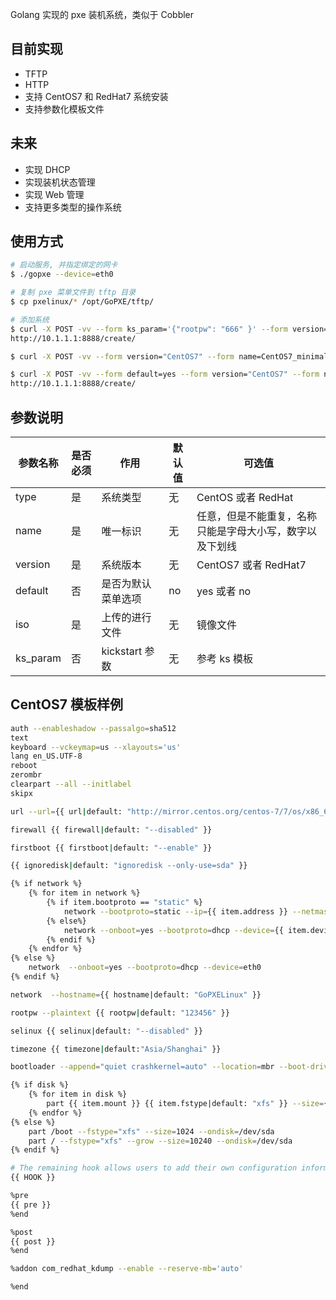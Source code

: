 Golang 实现的 pxe 装机系统，类似于 Cobbler

## 目前实现
- TFTP
- HTTP
- 支持 CentOS7 和 RedHat7 系统安装
- 支持参数化模板文件


## 未来
- 实现 DHCP
- 实现装机状态管理
- 实现 Web 管理
- 支持更多类型的操作系统


## 使用方式
```bash
# 启动服务, 并指定绑定的网卡
$ ./gopxe --device=eth0

# 复制 pxe 菜单文件到 tftp 目录
$ cp pxelinux/* /opt/GoPXE/tftp/

# 添加系统
$ curl -X POST -vv --form ks_param='{"rootpw": "666" }' --form version="CentOS7" --form name=CentOS7_minimal --form type=CentOS --form "iso=@/root/pxe/CentOS-7-x86_64-Minimal-2003.iso" \
http://10.1.1.1:8888/create/

$ curl -X POST -vv --form version="CentOS7" --form name=CentOS7_minimal_1 --form type=CentOS --form "iso=@/root/pxe/CentOS-7-x86_64-Minimal-2003.iso" http://10.1.1.1:8888/create/

$ curl -X POST -vv --form default=yes --form version="CentOS7" --form name=CentOS7_minimal_2 --form type=CentOS --form "iso=@/root/pxe/CentOS-7-x86_64-Minimal-2003.iso" \
http://10.1.1.1:8888/create/
```


## 参数说明
|  参数名称    | 是否必须  | 作用           | 默认值 | 可选值
|  ----       | ---- | ----               | ---- | ---- |
| type        |是    | 系统类型            | 无 |  CentOS 或者 RedHat 
| name       | 是   |  唯一标识            | 无 |  任意，但是不能重复，名称只能是字母大小写，数字以及下划线
| version   |  是   |  系统版本           | 无 |   CentOS7 或者 RedHat7
| default   |  否  |   是否为默认菜单选项  | no |   yes 或者 no
| iso       |  是  |  上传的进行文件      | 无 |   镜像文件
| ks_param  |  否 |   kickstart 参数     | 无 |   参考 ks 模板


## CentOS7 模板样例
```bash
auth --enableshadow --passalgo=sha512
text
keyboard --vckeymap=us --xlayouts='us'
lang en_US.UTF-8
reboot
zerombr
clearpart --all --initlabel
skipx

url --url={{ url|default: "http://mirror.centos.org/centos-7/7/os/x86_64/" }}

firewall {{ firewall|default: "--disabled" }}

firstboot {{ firstboot|default: "--enable" }}

{{ ignoredisk|default: "ignoredisk --only-use=sda" }}

{% if network %}
    {% for item in network %}
        {% if item.bootproto == "static" %}
            network --bootproto=static --ip={{ item.address }} --netmask={{ item.netmask }} --gateway={{ item.gateway|default: "0.0.0.0" }} --nameserver={{ item.dns|default: "223.5.5.5" }} --device={{ item.device }}
        {% else%}
            network --onboot=yes --bootproto=dhcp --device={{ item.device|default: "eth0" }}
        {% endif %}
    {% endfor %}
{% else %}
    network  --onboot=yes --bootproto=dhcp --device=eth0
{% endif %}

network  --hostname={{ hostname|default: "GoPXELinux" }}

rootpw --plaintext {{ rootpw|default: "123456" }}

selinux {{ selinux|default: "--disabled" }}

timezone {{ timezone|default:"Asia/Shanghai" }}

bootloader --append="quiet crashkernel=auto" --location=mbr --boot-drive={{ bootdrive|default: "sda" }}

{% if disk %}
    {% for item in disk %}
        part {{ item.mount }} {{ item.fstype|default: "xfs" }} --size={{ item.size }} --ondisk={{ item.ondisk|default: "/dev/sda" }} {{ item.opts }}
    {% endfor %}
{% else %}
    part /boot --fstype="xfs" --size=1024 --ondisk=/dev/sda
    part / --fstype="xfs" --grow --size=10240 --ondisk=/dev/sda
{% endif %}

# The remaining hook allows users to add their own configuration information
{{ HOOK }}

%pre
{{ pre }}
%end

%post
{{ post }}
%end

%addon com_redhat_kdump --enable --reserve-mb='auto'

%end
```
